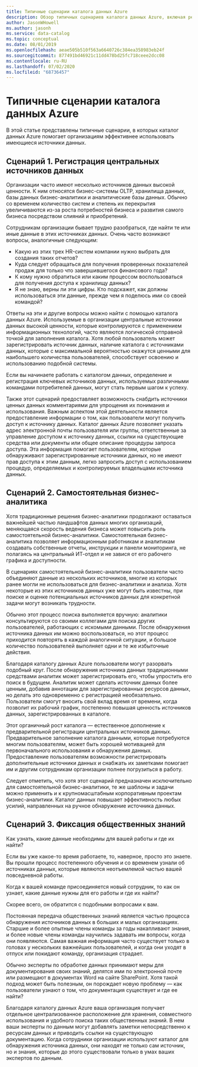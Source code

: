 ```yaml
---
title: Типичные сценарии каталога данных Azure
description: Обзор типичных сценариев каталога данных Azure, включая регистрацию и обнаружение источников данных высокой ценности, включение самостоятельной бизнес-аналитики и фиксацию существующих знаний о процессах и источниках данных.
author: JasonWHowell
ms.author: jasonh
ms.service: data-catalog
ms.topic: conceptual
ms.date: 08/01/2019
ms.openlocfilehash: aeae505b510f563a6640726c384ea358983eb24f
ms.sourcegitcommit: 877491bd46921c11dd478bd25fc718ceee2dcc08
ms.contentlocale: ru-RU
ms.lasthandoff: 07/02/2020
ms.locfileid: "68736457"
---
```

# <a name="azure-data-catalog-common-scenarios"></a>Типичные сценарии каталога данных Azure
В этой статье представлены типичные сценарии, в которых каталог данных Azure помогает организациям эффективнее использовать имеющиеся источники данных.

## <a name="scenario-1-registration-of-central-data-sources"></a>Сценарий 1. Регистрация центральных источников данных
Организации часто имеют несколько источников данных высокой ценности. К ним относятся бизнес-системы OLTP, хранилища данных, базы данных бизнес-аналитики и аналитические базы данных. Обычно со временем количество систем и степень их перекрытия увеличиваются из-за роста потребностей бизнеса и развития самого бизнеса посредством слияний и приобретений.

Сотрудникам организации бывает трудно разобраться, где найти те или иные данные в этих источниках данных. Очень часто возникают вопросы, аналогичные следующим:

* Какую из этих трех HR-систем компании нужно выбрать для создания таких отчетов?
* Куда следует обращаться для получения проверенных показателей продаж для только что завершившегося финансового года?
* К кому нужно обратиться или каким процессом воспользоваться для получения доступа к хранилищу данных?
* Я не знаю, верны ли эти цифры. Кто подскажет, как должны использоваться эти данные, прежде чем я поделюсь ими со своей командой?

Ответы на эти и другие вопросы можно найти с помощью каталога данных Azure. Используемые в организации центральные источники данных высокой ценности, которые контролируются с применением информационных технологий, часто являются логической отправной точкой для заполнения каталога. Хотя любой пользователь может зарегистрировать источник данных, наличие каталога с источниками данных, которые с максимальной вероятностью окажутся ценными для наибольшего количества пользователей, способствует освоению и использованию подобной системы. 

Если вы начинаете работать с каталогом данных, определение и регистрация ключевых источников данных, используемых различными командами потребителей данных, могут стать первым шагом к успеху.

Также этот сценарий предоставляет возможность снабдить источники ценных данных комментариями для упрощения их понимания и использования. Важным аспектом этой деятельности является предоставление информации о том, как пользователи могут получить доступ к источнику данных. Каталог данных Azure позволяет указать адрес электронной почты пользователя или группы, ответственные за управление доступом к источнику данных, ссылки на существующие средства или документы или общее описание процедуры запроса доступа. Эта информация помогает пользователям, которые обнаруживают зарегистрированные источники данных, но не имеют прав доступа к этим данным, легко запросить доступ с использованием процедур, определяемых и контролируемых владельцами источника данных.

## <a name="scenario-2-self-service-business-intelligence"></a>Сценарий 2. Самостоятельная бизнес-аналитика
Хотя традиционные решения бизнес-аналитики продолжают оставаться важнейшей частью ландшафтов данных многих организаций, меняющаяся скорость ведения бизнеса может повысить роль самостоятельной бизнес-аналитики. Самостоятельная бизнес-аналитика позволяет информационным работникам и аналитикам создавать собственные отчеты, инструкции и панели мониторинга, не полагаясь на центральный ИТ-отдел и не завися от его рабочего графика и доступности.

В сценариях самостоятельной бизнес-аналитики пользователи часто объединяют данные из нескольких источников, многие из которых ранее могли не использоваться для бизнес-аналитики и анализа. Хотя некоторые из этих источников данных уже могут быть известны, при поиске и оценке потенциальных источников данных для конкретной задачи могут возникать трудности.

Обычно этот процесс поиска выполняется вручную: аналитики консультируются со своими коллегами для поиска других пользователей, работающих с искомыми данными. После обнаружения источника данных им можно воспользоваться, но этот процесс приходится повторять в каждой аналогичной ситуации, и большое количество пользователей выполняет одни и те же избыточные действия.

Благодаря каталогу данных Azure пользователи могут разорвать подобный круг. После обнаружения источника данных традиционными средствами аналитик может зарегистрировать его, чтобы упростить его поиск в будущем. Аналитик может сделать источник данных более ценным, добавив аннотации для зарегистрированных ресурсов данных, но делать это одновременно с регистрацией необязательно. Пользователи смогут вносить свой вклад время от времени, когда позволит их рабочий график, постепенно повышая ценность источников данных, зарегистрированных в каталоге.

Этот органичный рост каталога — естественное дополнение к предварительной регистрации центральных источников данных. Предварительное заполнение каталога данными, которые потребуются многим пользователям, может быть хорошей мотивацией для первоначального использования и обнаружения данных. Предоставление пользователям возможности регистрировать дополнительные источники данных и снабжать их заметками помогает им и другим сотрудникам организации полнее погрузиться в работу.

Следует отметить, что хотя этот сценарий предназначен исключительно для самостоятельной бизнес-аналитики, те же шаблоны и задачи можно применить и к крупномасштабным корпоративным проектам бизнес-аналитики. Каталог данных повышает эффективность любых усилий, направленных на ручное обнаружение источника данных.

## <a name="scenario-3-capturing-tribal-knowledge"></a>Сценарий 3. Фиксация общественных знаний
Как узнать, какие данные необходимы для вашей работы и где их найти?

Если вы уже какое-то время работаете, то, наверное, просто это знаете. Вы прошли процесс постепенного обучения и со временем узнали об источниках данных, которые являются неотъемлемой частью вашей повседневной работы.

Когда к вашей команде присоединяется новый сотрудник, то как он узнает, какие данные нужны для его работы и где их найти?

Скорее всего, он обратится с подобными вопросами к вам.

Постоянная передача общественных знаний является частью процесса обнаружения источников данных в больших и малых организациях. Старшие и более опытные члены команды за годы накапливают знания, и более новые члены команды научились задавать им вопросы, когда они появляются. Самая важная информация часто существует только в головах у нескольких важнейших пользователей, и когда они уходят в отпуск или покидают команду, организация страдает.

Обычно эксперты по обработке данных принимают меры для документирования своих знаний, делятся ими по электронной почте или размещают в документах Word на сайте SharePoint. Хотя такой подход может быть полезным, он порождает новую проблему — как пользователи узнают о том, что документация существует и где ее найти?

Благодаря каталогу данных Azure ваша организация получает отдельное централизованное расположение для хранения, совместного использования и удобного поиска таких общественных знаний. В нем ваши эксперты по данным могут добавлять заметки непосредственно к ресурсам данных и приводить ссылки на существующую документацию. Когда сотрудники организации используют каталог для обнаружения источника данных, они находят не только сам источник, но и знания, которые до этого существовали только в умах ваших экспертов по данным.
